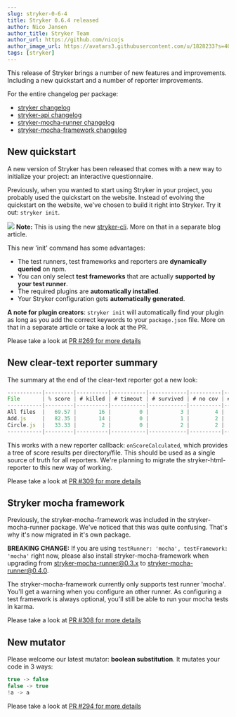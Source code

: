 ```yaml
---
slug: stryker-0-6-4
title: Stryker 0.6.4 released
author: Nico Jansen
author_title: Stryker Team
author_url: https://github.com/nicojs
author_image_url: https://avatars3.githubusercontent.com/u/1828233?s=400&u=fec18ad3776aaafec54c49bbd7173a841ae7ea59&v=4
tags: [stryker]
---
```


This release of Stryker brings a number of new features and improvements. Including a new quickstart and a number of reporter improvements.

<!--truncate-->

For the entire changelog per package:

* [stryker changelog](https://github.com/stryker-mutator/stryker/blob/master/packages/stryker/CHANGELOG.md)
* [stryker-api changelog](https://github.com/stryker-mutator/stryker/blob/master/packages/stryker-api/CHANGELOG.md) 
* [stryker-mocha-runner changelog](https://github.com/stryker-mutator/stryker/blob/master/packages/stryker-mocha-runner/CHANGELOG.md) 
* [stryker-mocha-framework changelog](https://github.com/stryker-mutator/stryker/blob/master/packages/stryker-mocha-framework/CHANGELOG.md) 

## New quickstart

A new version of Stryker has been released that comes with a new way to initialize your project: an interactive questionnaire.

Previously, when you wanted to start using Stryker in your project, you probably used the quickstart on the website.
Instead of evolving the quickstart on the website, we've chosen to build it right into Stryker. Try it out: `stryker init`. 

![](/images/blogs/stryker-init.gif)
**Note:** This is using the new [stryker-cli](https://www.npmjs.com/package/stryker-cli). More on that in a separate blog article.


This new 'init' command has some advantages:
* The test runners, test frameworks and reporters are **dynamically queried** on npm.
* You can only select **test frameworks** that are actually **supported by your test runner**.
* The required plugins are **automatically installed**.
* Your Stryker configuration gets **automatically generated**.

**A note for plugin creators**: `stryker init` will automatically find your plugin as long as you add the correct keywords to your `package.json` file. 
More on that in a separate article or take a look at the PR.

Please take a look at [PR #269 for more details](https://github.com/stryker-mutator/stryker/pull/269)

## New clear-text reporter summary

The summary at the end of the clear-text reporter got a new look:

```js
-----------|---------|----------|-----------|------------|----------|---------|
File       | % score | # killed | # timeout | # survived | # no cov | # error |
-----------|---------|----------|-----------|------------|----------|---------|
All files  |   69.57 |       16 |         0 |          3 |        4 |       0 |
Add.js     |   82.35 |       14 |         0 |          1 |        2 |       0 |
Circle.js  |   33.33 |        2 |         0 |          2 |        2 |       0 |
-----------|---------|----------|-----------|------------|----------|---------|
```

This works with a new reporter callback: `onScoreCalculated`, which provides a tree
of score results per directory/file. This should be used as a single source of truth for all reporters.
We're planning to migrate the stryker-html-reporter to this new way of working.

Please take a look at [PR #309 for more details](https://github.com/stryker-mutator/stryker/pull/309)

## Stryker mocha framework

Previously, the stryker-mocha-framework was included in the stryker-mocha-runner package. We've noticed that this was quite confusing.
That's why it's now migrated in it's own package.

**BREAKING CHANGE:** If you are using `testRunner: 'mocha', testFramework: 'mocha'` right now,
please also install stryker-mocha-framework when upgrading from stryker-mocha-runner@0.3.x to stryker-mocha-runner@0.4.0.

The stryker-mocha-framework currently only supports test runner 'mocha'. You'll get a warning when you configure an other runner.
As configuring a test framework is always optional, you'll still be able to run your mocha tests in karma.

Please take a look at [PR #308 for more details](https://github.com/stryker-mutator/stryker/pull/308)

## New mutator

Please welcome our latest mutator: **boolean substitution**. It mutates your code in 3 ways:

```js
true -> false
false -> true
!a -> a 
```

Please take a look at [PR #294 for more details](https://github.com/stryker-mutator/stryker/pull/294)